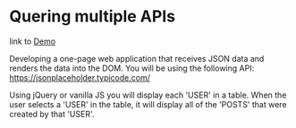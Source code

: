# Quering multiple APIs
link to [Demo](https://segwuonwu.github.io/Quering-multiple-API-with-Javascript/)

Developing a one-page web application that receives JSON data and renders the data into the DOM. You will be using the following API: https://jsonplaceholder.typicode.com/

Using jQuery or vanilla JS you will display each 'USER' in a table. When the user selects a 'USER' in the table, it will display all of the 'POSTS' that were created by that 'USER'.
